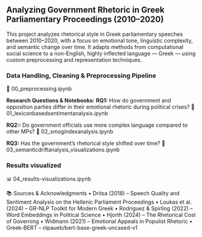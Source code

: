 ## Analyzing Government Rhetoric in Greek Parliamentary Proceedings (2010–2020)

This project analyzes rhetorical style in Greek parliamentary speeches between 2010–2020, with a focus on emotional tone, linguistic complexity, and semantic change over time. It adapts methods from computational social science to a non-English, highly inflected language — Greek — using custom preprocessing and representation techniques.

### Data Handling, Cleaning & Preprocessing Pipeline
📙 00_preprocessing.ipynb

**Research Questions & Notebooks:**
**RQ1:** How do government and opposition parties differ in their emotional rhetoric during political crises?
📒 01_lexiconbasedsentimentanalysis.ipynb

**RQ2::** Do government officials use more complex language compared to other MPs?
📒 02_smogindexanalysis.ipynb

**RQ3:** Has the government’s rhetorical style shifted over time?
📒 03_semanticdriftanalysis_visualizations.ipynb

### Results visualized 
📊 04_results-visualizations.ipynb

📚 Sources & Acknowledgments
	•	Dritsa (2018) – Speech Quality and Sentiment Analysis on the Hellenic Parliament Proceedings
	•	Loukas et al. (2024) – GR-NLP Toolkit for Modern Greek
	•	Rodriguez & Spirling (2022) – Word Embeddings in Political Science
	•	Hjorth (2024) – The Rhetorical Cost of Governing
	•	Widmann (2021) – Emotional Appeals in Populist Rhetoric
	•	Greek-BERT – nlpaueb/bert-base-greek-uncased-v1
